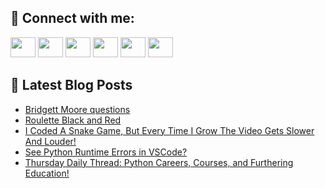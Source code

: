 ## 🔎 Connect with me:
[<img height="32" width="40" src="https://cdn.jsdelivr.net/npm/simple-icons@v5/icons/telegram.svg" />](https://t.me/bullbesh)
[<img height="32" width="40" src="https://cdn.jsdelivr.net/npm/simple-icons@v5/icons/vk.svg" />](https://vk.com/bullbesh)
[<img height="32" width="40" src="https://cdn.jsdelivr.net/npm/simple-icons@v5/icons/twitter.svg" />](https://twitter.com/bullbesh1)
[<img height="32" width="40" src="https://cdn.jsdelivr.net/npm/simple-icons@v5/icons/instagram.svg" />](https://www.instagram.com/bullbesh)
[<img height="32" width="40" src="https://cdn.jsdelivr.net/npm/simple-icons@v5/icons/reddit.svg" />](https://www.reddit.com/user/bullbesh)
[<img height="32" width="40" src="https://cdn.jsdelivr.net/npm/simple-icons@v5/icons/youtube.svg" />](https://www.youtube.com/channel/UCtfjRs6uzgq5mfm8S06WTcg)

## 📕 Latest Blog Posts
<!-- BLOG-POST-LIST:START -->
- [Bridgett Moore questions](https://www.reddit.com/r/Python/comments/vt8v6z/bridgett_moore_questions/)
- [Roulette Black and Red](https://www.reddit.com/r/Python/comments/vt8h7t/roulette_black_and_red/)
- [I Coded A Snake Game, But Every Time I Grow The Video Gets Slower And Louder!](https://www.reddit.com/r/Python/comments/vt7vi4/i_coded_a_snake_game_but_every_time_i_grow_the/)
- [See Python Runtime Errors in VSCode?](https://www.reddit.com/r/Python/comments/vt606z/see_python_runtime_errors_in_vscode/)
- [Thursday Daily Thread: Python Careers, Courses, and Furthering Education!](https://www.reddit.com/r/Python/comments/vt4i5k/thursday_daily_thread_python_careers_courses_and/)
<!-- BLOG-POST-LIST:END -->
